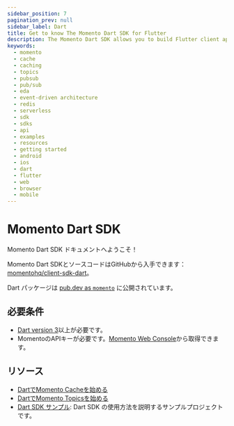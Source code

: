 ```yaml
---
sidebar_position: 7
pagination_prev: null
sidebar_label: Dart
title: Get to know The Momento Dart SDK for Flutter
description: The Momento Dart SDK allows you to build Flutter client applications, and take advantage of caching and pub-sub features without the need for server-side infrastructure. You can target browsers, iOS, and Android from a single code base. Find resources and examples here!
keywords:
  - momento
  - cache
  - caching
  - topics
  - pubsub
  - pub/sub
  - eda
  - event-driven architecture
  - redis
  - serverless
  - sdk
  - sdks
  - api
  - examples
  - resources
  - getting started
  - android
  - ios
  - dart
  - flutter
  - web
  - browser
  - mobile
---
```


# Momento Dart SDK

Momento Dart SDK ドキュメントへようこそ！

Momento Dart SDKとソースコードはGitHubから入手できます： [momentohq/client-sdk-dart](https://github.com/momentohq/client-sdk-dart)。

Dart パッケージは [pub.dev as `momento`](https://pub.dev/packages/momento) に公開されています。

## 必要条件

- [Dart version 3](https://dart.dev/get-dart)以上が必要です。
- MomentoのAPIキーが必要です。[Momento Web Console](https://console.gomomento.com/)から取得できます。

## リソース

- [DartでMomento Cacheを始める](./cache.mdx)
- [DartでMomento Topicsを始める](./topics.mdx)
- [Dart SDK サンプル](https://github.com/momentohq/client-sdk-dart/tree/main/example): Dart SDK の使用方法を説明するサンプルプロジェクトです。

